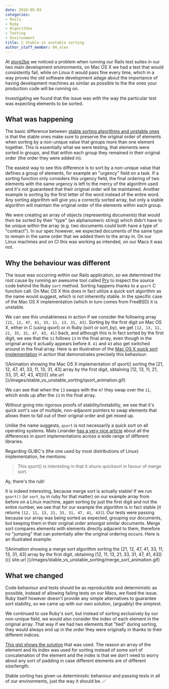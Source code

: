 ```yaml
---
date: 2018-05-03
categories:
- Rails
- Ruby
- Algorithms
- Testing
- Environment
title: 🔁 Stable vs unstable sorting
author_staff_member: 04_alex
---
```


At [store2be](http://store2be.com) we noticed a problem when running our Rails test suites in our two main development environments, on Mac OS X we had a test that would consistently fail, while on Linux it would pass fine every time, which in a way proves the old software development adage about the importance of having development machines as similar as possible to the the ones your production code will be running on.

Investigating we found that the issue was with the way the particular test was expecting elements to be sorted.

## What was happening

The basic difference between [stable sorting algorithms and unstable ones](https://en.wikipedia.org/wiki/Category:Stable_sorts) is that the stable ones make sure to preserve the original order of elements when sorting by a non-unique value that groups more than one element together. This is essentially what we were testing, that elements were sorted in groups, and that within each group they remained in their original order (the order they were added in).

The easiest way to see this difference is to sort by a non-unique value that defines a group of elements, for example an "urgency" field on a task. If a sorting function only considers this urgency field, the final ordering of two elements with the same urgency is left to the mercy of the algorithm used and it's not guaranteed that their original order will be maintained. Another example is sorting by the first letter of the word instead of the entire word. Any sorting algorithm will give you a correctly sorted array, but only a stable algorithm will maintain the original order of the elements within each group.

We were creating an array of objects (representing documents) that would then be sorted by their "type" (an alphanumeric string) which didn't have to be unique within the array (e.g. two documents could both have a type of "contract"). In our spec however, we expected documents of the same type to remain in the same order that we added them to the array in. On our Linux machines and on CI this was working as intended, on our Macs it was not.

## Why the behaviour was different

The issue was occurring within our Rails application, so we determined the root cause by running an awesome tool called [Pry](https://github.com/pry/pry) to inspect the source code behind the Ruby `sort` method. Sorting happens thanks to a `qsort` C function call. On Mac OS X this does in fact utilize a quick sort algorithm as the name would suggest, which is not inherently stable. In the specific case of the Mac OS X implementation (which in turn comes from FreeBSD) it is unstable.

We can see this unstableness in action if we consider the following array `[21, 12, 47, 41, 33, 11, 13, 31, 43]`. Sorting by the first digit on Mac OS X, either in C (using qsort) or in Ruby (sort or sort_by), we get `[12, 13, 11, 21, 33, 31, 47, 43, 41]` back, and although this is in fact sorted by the first digit, we see that the `11` follows `13` in the final array, even though in the original array it actually appears before it. `41` and `43` also get switched around in the final array. Here is an illustration of the [Mac OS X quick sort implementation](https://opensource.apple.com/source/xnu/xnu-1456.1.26/bsd/kern/qsort.c) in action that demonstrates precisely this behaviour:

![Animation showing the Mac OS X implementation of qsort() sorting the [21, 12, 47, 41, 33, 11, 13, 31, 43] array by the first digit, obtaining [12, 13, 11, 21, 33, 31, 47, 43, 41]]({{ site.url }}/images/stable_vs_unstable_sorting/qsort_animation.gif)

We can see that when the `13` swaps with the `47` they swap over the `11`, which ends up after the `13` in the final array.

Without going into rigorous proofs of stability/instability, we see that it's quick sort's use of multiple, non-adjacent pointers to swap elements that allows them to fall out of their original order and get mixed up.

Unlike the name suggests, `qsort` is not necessarily a quick sort on all operating systems. Mats Linander [has a very nice article](http://calmerthanyouare.org/2013/05/31/qsort-shootout.html) about all the differences in qsort implementations across a wide range of different libraries.

Regarding GLIBC's (the one used by most distributions of Linux) implementation, he mentions:

> This qsort() is interesting in that it shuns quicksort in favour of merge sort.

Ay, there's the rub!

It is indeed interesting, because merge sort is actually stable! If we run `qsort()` (or `sort_by` in ruby for that matter) on our example array from before on a Linux machine, again sorting by just the first digit and not the entire number, we see that for our example the algorithm is in fact stable (it returns `[12, 11, 13, 21, 33, 31, 47, 41, 43]`). Our tests were passing because our array was being sorted as expected, grouping our documents, but keeping them in their original order amongst similar documents. Merge sort compares elements with elements directly adjacent to them, therefore no "jumping" that can potentially alter the original ordering occurs. Here is an illustrated example:

![Animation showing a merge sort algorithm sorting the [21, 12, 47, 41, 33, 11, 13, 31, 43] array by the first digit, obtaining [12, 11, 13, 21, 33, 31, 47, 41, 43]]({{ site.url }}/images/stable_vs_unstable_sorting/merge_sort_animation.gif)

## What we changed

Code behaviour and tests should be as reproducible and deterministic as possible, instead of allowing failing tests on our Macs, we fixed the issue. Ruby itself however doesn't provide any simple alternatives to guarantee sort stability, so we came up with our own solution, (arguably) the simplest.

We continued to use Ruby's sort, but instead of sorting exclusively by our non-unique field, we would also consider the index of each element in the original array. That way if we had two elements that "tied" during sorting, they would always end up in the order they were originally in thanks to their different indices.

[This gist shows the solution](https://gist.github.com/indifferentalex/08a2434192399bcd13042deda73935c5) that was used. The reason an array of the element and its index was used for sorting instead of some sort of concatenation of the element and the index is that we don’t need to worry about any sort of padding in case different elements are of different size/length.

Stable sorting has given us deterministic behaviour and passing tests in all of our environments, just the way it should be. ✅